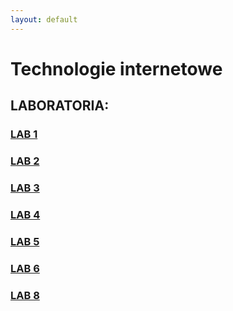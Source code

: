 ```yaml
---
layout: default
---
```


# Technologie internetowe

## LABORATORIA:

### [LAB 1](https://prawy126.github.io/Technologie_Internetowe/lab1) 

### [LAB 2](https://prawy126.github.io/Technologie_Internetowe/lab2) 

 
### [LAB 3](https://prawy126.github.io/Technologie_Internetowe/lab3) 


### [LAB 4](https://prawy126.github.io/Technologie_Internetowe/lab4) 


### [LAB 5](https://prawy126.github.io/Technologie_Internetowe/lab5) 


### [LAB 6](https://prawy126.github.io/Technologie_Internetowe/lab6) 


### [LAB 8](https://prawy126.github.io/Technologie_Internetowe/lab8) 


